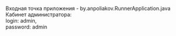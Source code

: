 Входная точка приложения - by.anpoliakov.RunnerApplication.java  
Кабинет администратора:   
    login: admin,   
  password: admin  